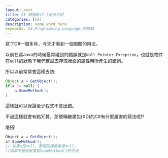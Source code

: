 ```yaml
---
layout: post
title: C# 問號點(?.)用法介紹   
categories: [C#]
description: some word here
keywords: C#,Programming Language,問號點
---
```


寫了C#一個多月，今天才看到一個很酷的用法。

以前在寫Java的時候最常碰到的錯誤就是`Null Pointer Exception`，也就是物件在`null`的狀態下我們嘗試去存取裡面的屬性時所產生的錯誤。

所以以前常常會這樣去防:
```java
Object a = GetObject();
if(a != null) {
    a.SomeMethod();
}
```
這樣就可以保證至少程式不會出錯。

不過這樣就會有點冗贅，那號稱糖果包(XD)的C#有什麼厲害的寫法呢!?


塔搭!

```csharp
Object a = GetObject();
a?.SomeMethod(); 
// 如果a是null，整個回傳值會是null，
//如果不是則就會跑SomeMethod()的方法
```